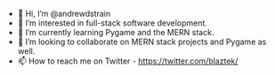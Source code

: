 - 👋 Hi, I’m @andrewdstrain
- 👀 I’m interested in full-stack software development.
- 🌱 I’m currently learning Pygame and the MERN stack.
- 💞️ I’m looking to collaborate on MERN stack projects and Pygame as well.
- 📫 How to reach me on Twitter - https://twitter.com/blaztek/

<!---
andrewdstrain/andrewdstrain is a ✨ special ✨ repository because its `README.md` (this file) appears on your GitHub profile.
You can click the Preview link to take a look at your changes.
--->
